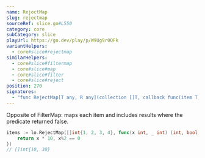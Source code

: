 ```yaml
---
name: RejectMap
slug: rejectmap
sourceRef: slice.go#L550
category: core
subCategory: slice
playUrl: https://go.dev/play/p/W9Ug9r0QFk
variantHelpers:
  - core#slice#rejectmap
similarHelpers:
  - core#slice#filtermap
  - core#slice#map
  - core#slice#filter
  - core#slice#reject
position: 270
signatures:
  - "func RejectMap[T any, R any](collection []T, callback func(item T, index int) (R, bool)) []R"
---
```


Opposite of FilterMap: maps each item and includes results where the predicate returned false.

```go
items := lo.RejectMap([]int{1, 2, 3, 4}, func(x int, _ int) (int, bool) {
    return x * 10, x%2 == 0
})
// []int{10, 30}
```



